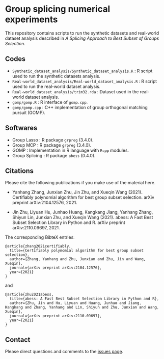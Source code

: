 
# Group splicing numerical experiments
This repository contains scripts to run the synthetic datasets and real-world dataset analysis described
in *A Splicing Approach to Best Subset of Groups Selection*. 

## Codes

* `Synthetic_dataset_analysis/Synthetic_dataset_analysis.R` : R script used to run the synthetic datasets analysis.
* `Real-world_dataset_analysis/Real-world_dataset_analysis.R` : R script used to run the real-world dataset analysis.
* `Real-world_dataset_analysis/trim32.rda` : Dataset used in the real-world dataset analysis. 
* `gomp/gomp.R` : R interface of `gomp.cpp`.
* `gomp/gomp.cpp` : C++ implementation of group orthogonal matching pursuit (GOMP).

## Softwares

* Group Lasso : R package `grpreg` (3.4.0).
* Group MCP : R package `grpreg` (3.4.0).
* GOMP : Implementation in R language with `Rcpp` modules.
* Group Splicing : R package `abess` (0.4.0).


## Citations

Please cite the following publications if you make use of the material here.

- Yanhang Zhang, Junxian Zhu, Jin Zhu, and Xueqin Wang (2021). Certifiably polynomial algorithm for best group subset selection. arXiv preprint arXiv:2104.12576, 2021.

- Jin Zhu, Liyuan Hu, Junhao Huang, Kangkang Jiang, Yanhang Zhang, Shiyun Lin, Junxian Zhu, and Xueqin Wang (2021). abess: A Fast Best Subset Selection Library in Python and R. arXiv preprint arXiv:2110.09697, 2021.

The corresponding BibteX entries:

```
@article{zhang2021certifiably,
  title={Certifiably polynomial algorithm for best group subset selection},
  author={Zhang, Yanhang and Zhu, Junxian and Zhu, Jin and Wang, Xueqin},
  journal={arXiv preprint arXiv:2104.12576},
  year={2021}
}
```
and
```
@article{zhu2021abess,
  title={abess: A Fast Best Subset Selection Library in Python and R},
  author={Zhu, Jin and Hu, Liyuan and Huang, Junhao and Jiang, Kangkang and Zhang, Yanhang and Lin, Shiyun and Zhu, Junxian and Wang, Xueqin},
  journal={arXiv preprint arXiv:2110.09697},
  year={2021}
}
```


## Contact
Please direct questions and comments to the [issues page](https://github.com/abess-team/Group-splicing_codes/issues).
